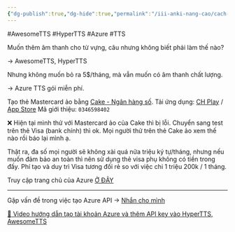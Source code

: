 ```yaml
---
{"dg-publish":true,"dg-hide":true,"permalink":"/iii-anki-nang-cao/cach-tao-tai-khoan-azure-tts-mien-phi-awesome-tts-hyper-tts/","hide":true,"dgPassFrontmatter":true}
---
```


#AwesomeTTS #HyperTTS #Azure #TTS 

Muốn thêm âm thanh cho từ vựng, câu nhưng không biết phải làm thế nào?

→ AwesomeTTS, HyperTTS

Nhưng không muốn bỏ ra 5$/tháng, mà vẫn muốn có âm thanh chất lượng.

→ Azure TTS gói miễn phí. 

Tạo thẻ Mastercard ảo bằng [Cake - Ngân hàng số](https://cake.vn/).
Tải ứng dụng: [CH Play](https://play.google.com/store/apps/details?id=xyz.be.cake) / [App Store](https://apps.apple.com/vn/app/cake-ng%C3%A2n-h%C3%A0ng-s%E1%BB%91/id1551907051?l=vi)
Mã giới thiệu: ```0346598402```

❌ Hiện tại mình thử với Mastercard ảo của Cake thì bị lỗi. Chuyển sang test trên thẻ Visa (bank chính) thì ok. Mọi người thử trên thẻ Cake ảo xem thế nào rồi báo lại mình ạ.

Thật ra, đa số mọi người sẽ không xài quá nửa triệu ký tự/tháng, nhưng nếu muốn đảm bảo an toàn thì nên sử dụng thẻ visa phụ không có tiền trong đấy. Phí tạo và duy trì Visa tương đối rẻ so với việc chi 1 triệu 200k / 1 tháng.

Truy cập trang chủ của Azure [Ở ĐÂY](https://azure.microsoft.com/en-us/)

---
Gặp vấn đề trong việc tạo Azure API → [Nhắn cho mình](https://www.facebook.com/tui.la.phuc747)

[👑 Video hướng dẫn tạo tài khoản Azure và thêm API key vào HyperTTS, AwesomeTTS]()
